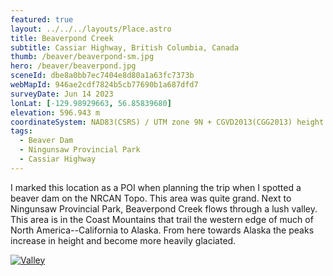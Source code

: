 ```yaml
---
featured: true
layout: ../../../layouts/Place.astro
title: Beaverpond Creek
subtitle: Cassiar Highway, British Columbia, Canada
thumb: /beaver/beaverpond-sm.jpg
hero: /beaver/beaverpond.jpg
sceneId: dbe8a0bb7ec7404e8d80a1a63fc7373b
webMapId: 946ae2cdf7824b5cb77690b1a687dfd7
surveyDate: Jun 14 2023
lonLat: [-129.98929663, 56.85839680]
elevation: 596.943 m
coordinateSystem: NAD83(CSRS) / UTM zone 9N + CGVD2013(CGG2013) height
tags:
  - Beaver Dam
  - Ningunsaw Provincial Park
  - Cassiar Highway
---
```


I marked this location as a POI when planning the trip when I spotted a beaver dam on the NRCAN Topo. This area was quite grand. Next to Ningunsaw Provincial Park, Beaverpond Creek flows through a lush valley. This area is in the Coast Mountains that trail the western edge of much of North America--California to Alaska. From here towards Alaska the peaks increase in height and become more heavily glaciated.

[![Valley](/beaver/valley.jpg)](/beaver/valley.jpg)
